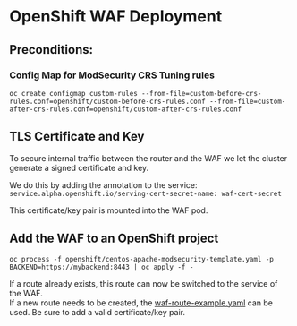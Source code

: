 # OpenShift WAF Deployment

## Preconditions:

### Config Map for ModSecurity CRS Tuning rules
`oc create configmap custom-rules --from-file=custom-before-crs-rules.conf=openshift/custom-before-crs-rules.conf --from-file=custom-after-crs-rules.conf=openshift/custom-after-crs-rules.conf`

## TLS Certificate and Key
To secure internal traffic between the router and the WAF we let the cluster generate a signed certificate and key.

We do this by adding the annotation to the service:  
`service.alpha.openshift.io/serving-cert-secret-name: waf-cert-secret`

This certificate/key pair is mounted into the WAF pod.

## Add the WAF to an OpenShift project
`oc process -f openshift/centos-apache-modsecurity-template.yaml -p BACKEND=https://mybackend:8443 | oc apply -f -`

If a route already exists, this route can now be switched to the service of the WAF.  
If a new route needs to be created, the [waf-route-example.yaml](./waf-route-example.yaml) can be used. Be sure to add a valid certificate/key pair.

